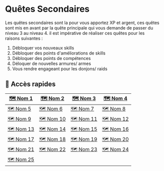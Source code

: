 # Quêtes Secondaires

Les quêtes secondaires sont la pour vous apportez XP et argent, ces quêtes sont mis en avant par la quête principale qui vous demande de passer du niveau 3 au niveau 4. il est impérative de réaliser ces quêtes pour les raisons suivantes :&#x20;

1. Débloquer vos nouveaux skills
2. Débloquer des points d'améliorations de skills
3. Débloquer des points de compétences&#x20;
4. Déloquer de nouvelles armures/ armes
5. Vous rendre engageant pour les donjons/ raids

## 📜 Accès rapides

| [🗺️ Nom 1](nom-1.md) | [🗺️ Nom 2](nom-2.md) | [🗺️ Nom 3](nom-3.md) | [🗺️ Nom 4](nom-4.md) |
|---|---|---|---|
| [🗺️ Nom 5](nom-5.md) | [🗺️ Nom 6](nom-6.md) | [🗺️ Nom 7](nom-7.md) | [🗺️ Nom 8](nom-8.md) |
| [🗺️ Nom 9](nom-9.md) | [🗺️ Nom 10](nom-10.md) | [🗺️ Nom 11](nom-11.md) | [🗺️ Nom 12](nom-12.md) |
| [🗺️ Nom 13](nom-13.md) | [🗺️ Nom 14](nom-14.md) | [🗺️ Nom 15](nom-15.md) | [🗺️ Nom 16](nom-16.md) |
| [🗺️ Nom 17](nom-17.md) | [🗺️ Nom 18](nom-18.md) | [🗺️ Nom 19](nom-19.md) | [🗺️ Nom 20](nom-20.md) |
| [🗺️ Nom 21](nom-21.md) | [🗺️ Nom 22](nom-22.md) | [🗺️ Nom 23](nom-23.md) | [🗺️ Nom 24](nom-24.md) |
| [🗺️ Nom 25](nom-25.md) |   |   |   |
